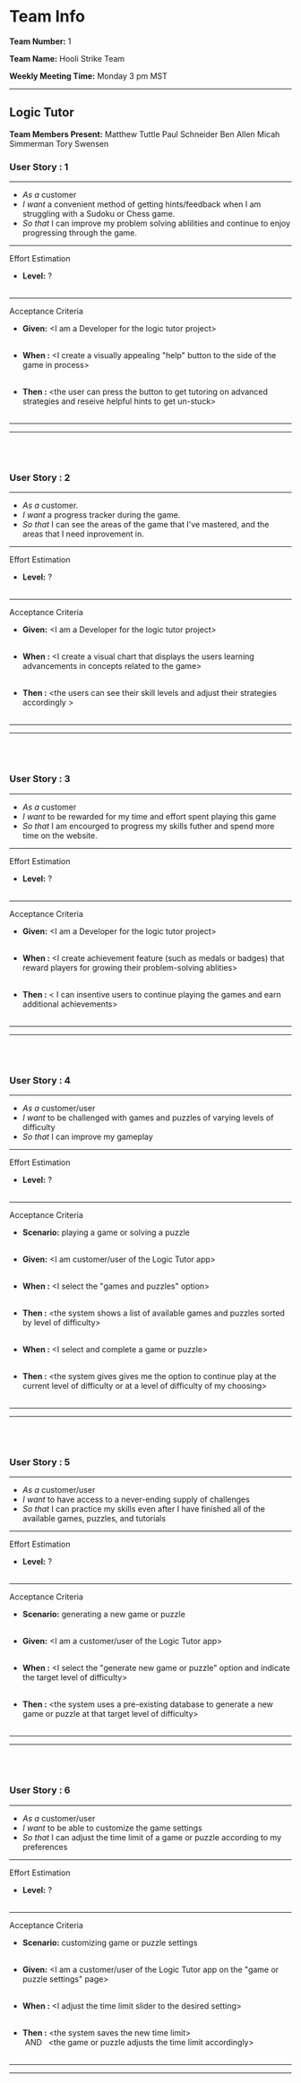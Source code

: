 # Team Info

**Team Number:** 1

**Team Name:** Hooli Strike Team

**Weekly Meeting Time:** Monday 3 pm MST

<hr>

## Logic Tutor

**Team Members Present:** 
Matthew Tuttle
Paul Schneider
Ben Allen
Micah Simmerman
Tory Swensen

### User Story : 1
<hr>

* *As a*   customer 
* *I want*   a convenient method of getting hints/feedback when I am struggling with a Sudoku or Chess game.  
* *So that*  I can improve my problem solving ablilities and continue to enjoy progressing through the game. 

<hr>

Effort Estimation

* **Level:** ?<br><br>

<hr>

Acceptance Criteria

* **Given:** 	\<I am a Developer for the logic tutor project\><br><br>
	
* **When :** 	\<I create a visually appealing "help" button to the side of the game in process\><br><br>
	
* **Then :** 	\<the user can press the button to get tutoring on advanced strategies and reseive helpful hints to get un-stuck\><br><br>
	
<hr><hr><br><br>

### User Story : 2
<hr>

* *As a*   customer.
* *I want*   a progress tracker during the game.
* *So that*  I can see the areas of the game that I've mastered, and the areas that I need inprovement in.

<hr>

Effort Estimation

* **Level:** ?<br><br>

<hr>

Acceptance Criteria

* **Given:**    \<I am a Developer for the logic tutor project\><br><br>

* **When :**    \<I create a visual chart that displays the users learning advancements in concepts related to the game\><br><br>

* **Then :**    \<the users can see their skill levels and adjust their strategies accordingly \><br><br>

<hr><hr><br><br>

### User Story : 3
<hr>

* *As a*   customer
* *I want*   to be rewarded for my time and effort spent playing this game
* *So that*  I am encourged to progress my skills futher and spend more time on the website.

<hr>

Effort Estimation

* **Level:** ?<br><br>

<hr>

Acceptance Criteria

* **Given:**    \<I am a Developer for the logic tutor project\><br><br>

* **When :**    \<I create achievement feature (such as medals or badges) that reward players for growing their problem-solving ablities\><br><br>

* **Then :**    \< I can insentive users to continue playing the games and earn additional achievements\><br><br>

<hr><hr><br><br>

### User Story : 4
<hr>

* *As a*    customer/user
* *I want*    to be challenged with games and puzzles of varying levels of difficulty
* *So that*    I can improve my gameplay

<hr>

Effort Estimation

* **Level:** ?<br><br>

<hr>

Acceptance Criteria

* **Scenario:**    playing a game or solving a puzzle<br><br>	   

* **Given:**    \<I am customer/user of the Logic Tutor app\><br><br>
	
* **When :**    \<I select the "games and puzzles" option\><br><br>
	
* **Then :**    \<the system shows a list of available games and puzzles sorted by level of difficulty\><br><br>
	
* **When :**    \<I select and complete a game or puzzle\><br><br>
	
* **Then :**    \<the system gives gives me the option to continue play at the current level of difficulty or at a level of difficulty of my choosing\><br><br>
	
<hr><hr><br><br>

### User Story : 5
<hr>

* *As a*   customer/user
* *I want*   to have access to a never-ending supply of challenges
* *So that*   I can practice my skills even after I have finished all of the available games, puzzles, and tutorials

<hr>

Effort Estimation

* **Level:** ?<br><br>

<hr>

Acceptance Criteria

* **Scenario:** generating a new game or puzzle<br><br>

* **Given:**    \<I am a customer/user of the Logic Tutor app\><br><br>
	
* **When :** 	\<I select the "generate new game or puzzle" option and indicate the target level of difficulty\><br><br>
	
* **Then :** 	\<the system uses a pre-existing database to generate a new game or puzzle at that target level of difficulty\><br><br>
	
<hr><hr><br><br>

### User Story : 6
<hr>

* *As a*   customer/user 
* *I want*   to be able to customize the game settings
* *So that*   I can adjust the time limit of a game or puzzle according to my preferences

<hr>

Effort Estimation

* **Level:** ?<br><br>

<hr>

Acceptance Criteria

* **Scenario:** customizing game or puzzle settings<br><br>

* **Given:**    \<I am a customer/user of the Logic Tutor app on the "game or puzzle settings" page\><br><br>
	
* **When :** 	\<I adjust the time limit slider to the desired setting\><br><br>
	
* **Then :** 	\<the system saves the new time limit\><br>
&nbsp;AND &nbsp;&nbsp;\<the game or puzzle adjusts the time limit accordingly\><br><br>
	
<hr><hr><br><br>
